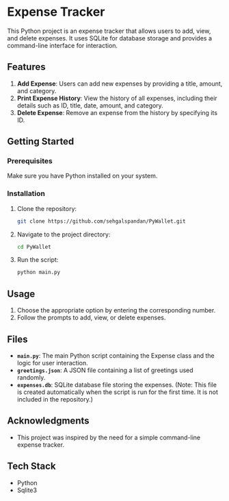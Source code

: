 # Expense Tracker

This Python project is an expense tracker that allows users to add, view, and delete expenses. It uses SQLite for database storage and provides a command-line interface for interaction.

## Features

1. **Add Expense**: Users can add new expenses by providing a title, amount, and category.
2. **Print Expense History**: View the history of all expenses, including their details such as ID, title, date, amount, and category.
3. **Delete Expense**: Remove an expense from the history by specifying its ID.

## Getting Started

### Prerequisites

Make sure you have Python installed on your system.

### Installation

1. Clone the repository:

   ```bash
   git clone https://github.com/sehgalspandan/PyWallet.git
   ```

2. Navigate to the project directory:

   ```bash
   cd PyWallet
   ```

3. Run the script:

   ```bash
   python main.py
   ```

## Usage

1. Choose the appropriate option by entering the corresponding number.
2. Follow the prompts to add, view, or delete expenses.

## Files

- **`main.py`**: The main Python script containing the Expense class and the logic for user interaction.
- **`greetings.json`**: A JSON file containing a list of greetings used randomly.
- **`expenses.db`**: SQLite database file storing the expenses. (Note: This file is created automatically when the script is run for the first time. It is not included in the repository.)

## Acknowledgments

- This project was inspired by the need for a simple command-line expense tracker.

## Tech Stack

- Python
- Sqlite3
